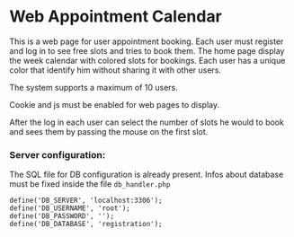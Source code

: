 # Web Appointment Calendar


This is a web page for user appointment booking. Each user must register and log in to see free slots and tries to book them.
The home page display the week calendar with colored slots for bookings. Each user has a unique color that identify him without sharing it with other users.

The system supports a maximum of 10 users.

Cookie and js must be enabled for web pages to display.

After the log in each user can select the number of slots he would to book and sees them by passing the mouse on the first slot.



### Server configuration:

The SQL file for DB configuration is already present. 
Infos about database must be fixed inside the file `db_handler.php`

	define('DB_SERVER', 'localhost:3306');
	define('DB_USERNAME', 'root');
	define('DB_PASSWORD', '');
	define('DB_DATABASE', 'registration');
	
